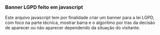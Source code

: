 <h3>Banner LGPD feito em javascript</h3>
<p>Este arquivo javascript tem por finalidade criar um banner  para a  lei LGPD, com foco na parte técnica, mostrar barra e o algoritmo por tras da decisão de aparecer ou não aparecer dependendo da situação do visitante.
</p>
